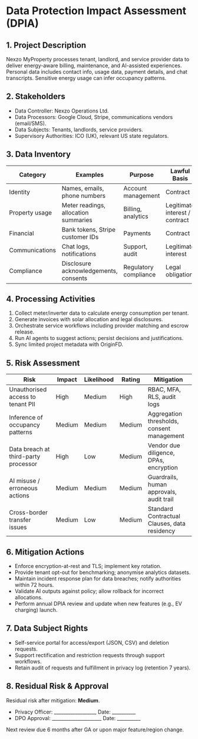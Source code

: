 ﻿---
owner: privacy-officer
last_review: 2025-09-25
status: draft
tags: ["dpia", "privacy", "gdpr"]
references:
  - "Data-Governance.md"
  - "../08-security/Threat-Model.md"
  - "../../nexzo-myproperty-concept.md"
---

# Data Protection Impact Assessment (DPIA)

## 1. Project Description
Nexzo MyProperty processes tenant, landlord, and service provider data to deliver energy-aware billing, maintenance, and AI-assisted experiences. Personal data includes contact info, usage data, payment details, and chat transcripts. Sensitive energy usage can infer occupancy patterns.

## 2. Stakeholders
- Data Controller: Nexzo Operations Ltd.
- Data Processors: Google Cloud, Stripe, communications vendors (email/SMS).
- Data Subjects: Tenants, landlords, service providers.
- Supervisory Authorities: ICO (UK), relevant US state regulators.

## 3. Data Inventory
| Category | Examples | Purpose | Lawful Basis |
| --- | --- | --- | --- |
| Identity | Names, emails, phone numbers | Account management | Contract |
| Property usage | Meter readings, allocation summaries | Billing, analytics | Legitimate interest / contract |
| Financial | Bank tokens, Stripe customer IDs | Payments | Contract |
| Communications | Chat logs, notifications | Support, audit | Legitimate interest |
| Compliance | Disclosure acknowledgements, consents | Regulatory compliance | Legal obligation |

## 4. Processing Activities
1. Collect meter/inverter data to calculate energy consumption per tenant.
2. Generate invoices with solar allocation and legal disclosures.
3. Orchestrate service workflows including provider matching and escrow release.
4. Run AI agents to suggest actions; persist decisions and justifications.
5. Sync limited project metadata with OriginFD.

## 5. Risk Assessment
| Risk | Impact | Likelihood | Rating | Mitigation |
| --- | --- | --- | --- | --- |
| Unauthorised access to tenant PII | High | Medium | High | RBAC, MFA, RLS, audit logs |
| Inference of occupancy patterns | Medium | Medium | Medium | Aggregation thresholds, consent management |
| Data breach at third-party processor | High | Low | Medium | Vendor due diligence, DPAs, encryption |
| AI misuse / erroneous actions | Medium | Medium | Medium | Guardrails, human approvals, audit trail |
| Cross-border transfer issues | Medium | Low | Medium | Standard Contractual Clauses, data residency |

## 6. Mitigation Actions
- Enforce encryption-at-rest and TLS; implement key rotation.
- Provide tenant opt-out for benchmarking; anonymise analytics datasets.
- Maintain incident response plan for data breaches; notify authorities within 72 hours.
- Validate AI outputs against policy; allow rollback for incorrect allocations.
- Perform annual DPIA review and update when new features (e.g., EV charging) launch.

## 7. Data Subject Rights
- Self-service portal for access/export (JSON, CSV) and deletion requests.
- Support rectification and restriction requests through support workflows.
- Retain audit of requests and fulfillment in privacy log (retention 7 years).

## 8. Residual Risk & Approval
Residual risk after mitigation: **Medium**.
- Privacy Officer: __________________ Date: __________
- DPO Approval: _____________________ Date: __________

Next review due 6 months after GA or upon major feature/region change.
